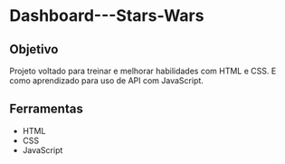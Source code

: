 # Dashboard---Stars-Wars

## Objetivo
Projeto voltado para treinar e melhorar habilidades com HTML e CSS. E como aprendizado para uso de API com JavaScript.

## Ferramentas
- HTML
- CSS
- JavaScript
